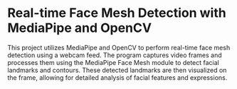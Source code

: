 # Real-time Face Mesh Detection with MediaPipe and OpenCV

This project utilizes MediaPipe and OpenCV to perform real-time face mesh detection using a webcam feed. The program captures video frames and processes them using the MediaPipe Face Mesh module to detect facial landmarks and contours. These detected landmarks are then visualized on the frame, allowing for detailed analysis of facial features and expressions. 

